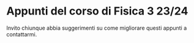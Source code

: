 # Appunti del corso di Fisica 3 23/24

Invito chiunque abbia suggerimenti su come migliorare questi appunti a contattarmi.
